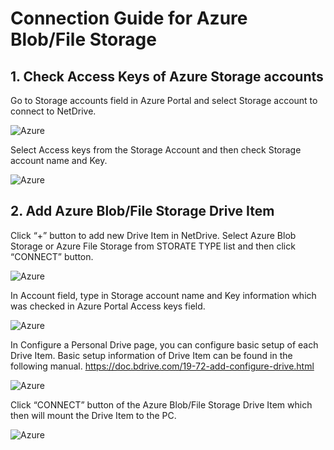 # Connection Guide for Azure Blob/File Storage

## 1. Check Access Keys of Azure Storage accounts

Go to Storage accounts field in Azure Portal and select Storage account to connect to NetDrive.
 
 ![Azure](https://raw.githubusercontent.com/bdrive/help/master/support_content/en/guide/azure/Picture0.png)

Select Access keys from the Storage Account and then check Storage account name and Key.

 ![Azure](https://raw.githubusercontent.com/bdrive/help/master/support_content/en/guide/azure/Picture2.png)
 
## 2.	Add Azure Blob/File Storage Drive Item

Click “+” button to add new Drive Item in NetDrive.  Select Azure Blob Storage or Azure File Storage from STORATE TYPE list and then click “CONNECT” button.
 
 ![Azure](https://raw.githubusercontent.com/bdrive/help/master/support_content/en/guide/azure/Picture3.png)

In Account field, type in Storage account name and Key information which was checked in Azure Portal Access keys field.
 
 ![Azure](https://raw.githubusercontent.com/bdrive/help/master/support_content/en/guide/azure/Picture4.png)

In Configure a Personal Drive page, you can configure basic setup of each Drive Item.  Basic setup information of Drive Item can be found in the following manual.
https://doc.bdrive.com/19-72-add-configure-drive.html 
 
 ![Azure](https://raw.githubusercontent.com/bdrive/help/master/support_content/en/guide/azure/Picture5.png)

Click “CONNECT” button of the Azure Blob/File Storage Drive Item which then will mount the Drive Item to the PC.
 
 ![Azure](https://raw.githubusercontent.com/bdrive/help/master/support_content/en/guide/azure/Picture6.png)
